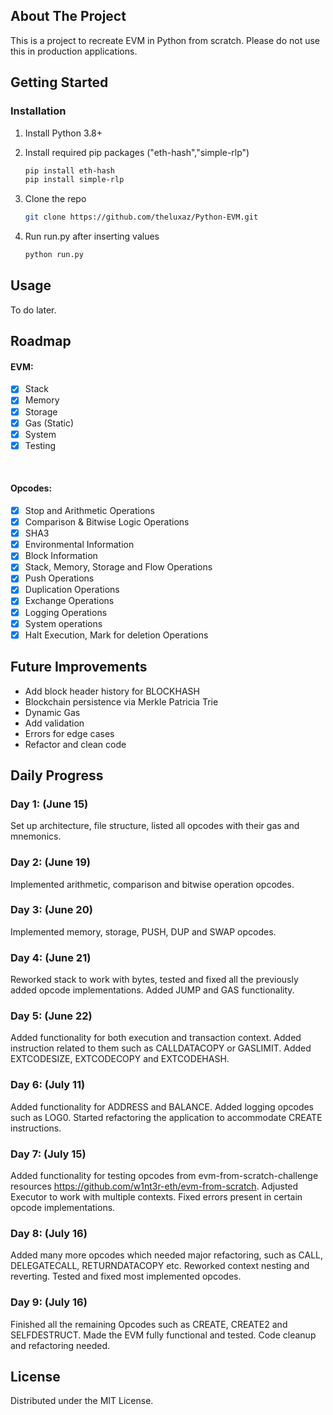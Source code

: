 
<!-- ABOUT THE PROJECT -->
## About The Project


This is a project to recreate EVM in Python from scratch. Please do not use this in production applications.




<!-- GETTING STARTED -->
## Getting Started



### Installation

1. Install Python 3.8+

2. Install required pip packages ("eth-hash","simple-rlp")
   ```sh
   pip install eth-hash
   pip install simple-rlp
   ```
3. Clone the repo
   ```sh
   git clone https://github.com/theluxaz/Python-EVM.git
   ```
4. Run run.py after inserting values
   ```sh
   python run.py
   ```




<!-- USAGE EXAMPLES -->
## Usage

To do later.

<!-- _For more examples, please refer to the [Documentation](https://example.com)_ -->



<!-- ROADMAP -->
## Roadmap

#### EVM:

- [x] Stack
- [x] Memory
- [x] Storage
- [x] Gas (Static)
- [x] System     
- [x] Testing
<br/>

#### Opcodes:

- [x] Stop and Arithmetic Operations
- [x] Comparison & Bitwise Logic Operations
- [x] SHA3
- [x] Environmental Information
- [x] Block Information
- [x] Stack, Memory, Storage and Flow Operations
- [x] Push Operations
- [x] Duplication Operations
- [x] Exchange Operations
- [x] Logging Operations
- [x] System operations
- [x] Halt Execution, Mark for deletion Operations

<!-- FUTURE IMPROVEMENTS -->
## Future Improvements

* Add block header history for BLOCKHASH
* Blockchain persistence via Merkle Patricia Trie
* Dynamic Gas
* Add validation
* Errors for edge cases
* Refactor and clean code

<!-- DAILY -->
## Daily Progress

### Day 1: (June 15)
Set up architecture, file structure, listed all opcodes with their gas and mnemonics.

### Day 2: (June 19)
Implemented arithmetic, comparison and bitwise operation opcodes.

### Day 3: (June 20)
Implemented memory, storage, PUSH, DUP and SWAP opcodes.

### Day 4: (June 21)
Reworked stack to work with bytes, tested and fixed all the previously added opcode implementations. Added JUMP and GAS functionality.

### Day 5: (June 22)
Added functionality for both execution and transaction context. Added instruction related to them such as CALLDATACOPY or GASLIMIT. Added EXTCODESIZE, EXTCODECOPY and EXTCODEHASH.

### Day 6: (July 11)
Added functionality for ADDRESS and BALANCE. Added logging opcodes such as LOG0. Started refactoring the application to accommodate CREATE instructions.

### Day 7: (July 15)
Added functionality for testing opcodes from evm-from-scratch-challenge resources https://github.com/w1nt3r-eth/evm-from-scratch. Adjusted Executor to work with multiple contexts. Fixed errors present in certain opcode implementations.

### Day 8: (July 16)
Added many more opcodes which needed major refactoring, such as CALL, DELEGATECALL, RETURNDATACOPY etc. Reworked context nesting and reverting. Tested and fixed most implemented opcodes.

### Day 9: (July 16)
Finished all the remaining Opcodes such as CREATE, CREATE2 and SELFDESTRUCT. Made the EVM fully functional and tested. Code cleanup and refactoring needed.


<!-- LICENSE -->
## License

Distributed under the MIT License. 


